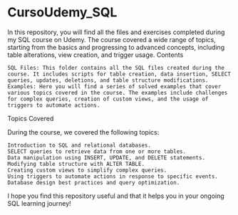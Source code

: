 # CursoUdemy_SQL
In this repository, you will find all the files and exercises completed during my SQL course on Udemy. The course covered a wide range of topics, starting from the basics and progressing to advanced concepts, including table alterations, view creation, and trigger usage.
Contents

    SQL Files: This folder contains all the SQL files created during the course. It includes scripts for table creation, data insertion, SELECT queries, updates, deletions, and table structure modifications.
    Examples: Here you will find a series of solved examples that cover various topics covered in the course. The examples include challenges for complex queries, creation of custom views, and the usage of triggers to automate actions.

Topics Covered

During the course, we covered the following topics:

    Introduction to SQL and relational databases.
    SELECT queries to retrieve data from one or more tables.
    Data manipulation using INSERT, UPDATE, and DELETE statements.
    Modifying table structure with ALTER TABLE.
    Creating custom views to simplify complex queries.
    Using triggers to automate actions in response to specific events.
    Database design best practices and query optimization.

I hope you find this repository useful and that it helps you in your ongoing SQL learning journey!
